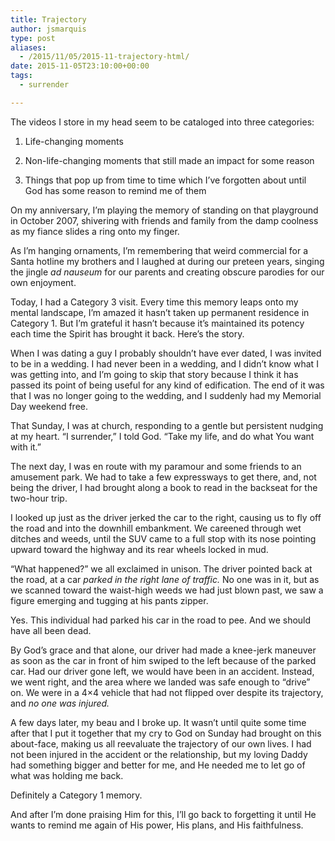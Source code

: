 ```yaml
---
title: Trajectory
author: jsmarquis
type: post
aliases:
  - /2015/11/05/2015-11-trajectory-html/
date: 2015-11-05T23:10:00+00:00
tags:
  - surrender

---
```

The videos I store in my head seem to be cataloged into three categories:
  
1. Life-changing moments
  
2. Non-life-changing moments that still made an impact for some reason
  
3. Things that pop up from time to time which I&#8217;ve forgotten about until God has some reason to remind me of them

On my anniversary, I&#8217;m playing the memory of standing on that playground in October 2007, shivering with friends and family from the damp coolness as my fiance slides a ring onto my finger.

As I&#8217;m hanging ornaments, I&#8217;m remembering that weird commercial for a Santa hotline my brothers and I laughed at during our preteen years, singing the jingle _ad nauseum_ for our parents and creating obscure parodies for our own enjoyment.

Today, I had a Category 3 visit. Every time this memory leaps onto my mental landscape, I&#8217;m amazed it hasn&#8217;t taken up permanent residence in Category 1. But I&#8217;m grateful it hasn&#8217;t because it&#8217;s maintained its potency each time the Spirit has brought it back. Here&#8217;s the story.

When I was dating a guy I probably shouldn&#8217;t have ever dated, I was invited to be in a wedding. I had never been in a wedding, and I didn&#8217;t know what I was getting into, and I&#8217;m going to skip that story because I think it has passed its point of being useful for any kind of edification. The end of it was that I was no longer going to the wedding, and I suddenly had my Memorial Day weekend free.

That Sunday, I was at church, responding to a gentle but persistent nudging at my heart. &#8220;I surrender,&#8221; I told God. &#8220;Take my life, and do what You want with it.&#8221;

The next day, I was en route with my paramour and some friends to an amusement park. We had to take a few expressways to get there, and, not being the driver, I had brought along a book to read in the backseat for the two-hour trip.

I looked up just as the driver jerked the car to the right, causing us to fly off the road and into the downhill embankment. We careened through wet ditches and weeds, until the SUV came to a full stop with its nose pointing upward toward the highway and its rear wheels locked in mud.

&#8220;What happened?&#8221; we all exclaimed in unison. The driver pointed back at the road, at a car _parked in the right lane of traffic._ No one was in it, but as we scanned toward the waist-high weeds we had just blown past, we saw a figure emerging and tugging at his pants zipper.

Yes. This individual had parked his car in the road to pee. And we should have all been dead.

By God&#8217;s grace and that alone, our driver had made a knee-jerk maneuver as soon as the car in front of him swiped to the left because of the parked car. Had our driver gone left, we would have been in an accident. Instead, we went right, and the area where we landed was safe enough to &#8220;drive&#8221; on. We were in a 4&#215;4 vehicle that had not flipped over despite its trajectory, and _no one was injured._

A few days later, my beau and I broke up. It wasn&#8217;t until quite some time after that I put it together that my cry to God on Sunday had brought on this about-face, making us all reevaluate the trajectory of our own lives. I had not been injured in the accident or the relationship, but my loving Daddy had something bigger and better for me, and He needed me to let go of what was holding me back.

Definitely a Category 1 memory.
  
And after I&#8217;m done praising Him for this, I&#8217;ll go back to forgetting it until He wants to remind me again of His power, His plans, and His faithfulness.
